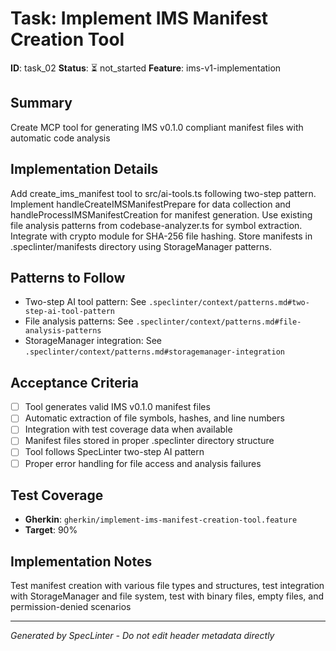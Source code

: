 # Task: Implement IMS Manifest Creation Tool

**ID**: task_02
**Status**: ⏳ not_started
**Feature**: ims-v1-implementation

## Summary
Create MCP tool for generating IMS v0.1.0 compliant manifest files with automatic code analysis

## Implementation Details
Add create_ims_manifest tool to src/ai-tools.ts following two-step pattern. Implement handleCreateIMSManifestPrepare for data collection and handleProcessIMSManifestCreation for manifest generation. Use existing file analysis patterns from codebase-analyzer.ts for symbol extraction. Integrate with crypto module for SHA-256 file hashing. Store manifests in .speclinter/manifests directory using StorageManager patterns.

## Patterns to Follow
- Two-step AI tool pattern: See `.speclinter/context/patterns.md#two-step-ai-tool-pattern`
- File analysis patterns: See `.speclinter/context/patterns.md#file-analysis-patterns`
- StorageManager integration: See `.speclinter/context/patterns.md#storagemanager-integration`

## Acceptance Criteria
- [ ] Tool generates valid IMS v0.1.0 manifest files
- [ ] Automatic extraction of file symbols, hashes, and line numbers
- [ ] Integration with test coverage data when available
- [ ] Manifest files stored in proper .speclinter directory structure
- [ ] Tool follows SpecLinter two-step AI pattern
- [ ] Proper error handling for file access and analysis failures

## Test Coverage
- **Gherkin**: `gherkin/implement-ims-manifest-creation-tool.feature`
- **Target**: 90%

## Implementation Notes
Test manifest creation with various file types and structures, test integration with StorageManager and file system, test with binary files, empty files, and permission-denied scenarios

---
*Generated by SpecLinter - Do not edit header metadata directly*
